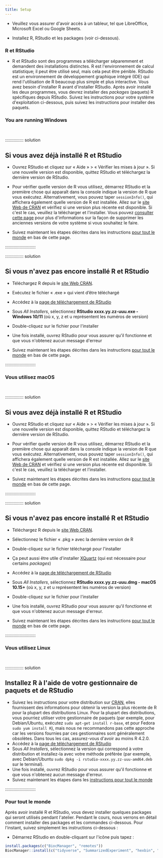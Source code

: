 ```yaml
---
title: Setup
---
```


- Veuillez vous assurer d'avoir accès à un tableur, tel que LibreOffice, Microsoft Excel ou Google Sheets.

- Installez R, RStudio et les packages (voir ci-dessous).

### R et RStudio

- R et RStudio sont des programmes a télécharger séparemment et demandent des installations distinctes. R est l'environnement de calcul statistique; il peut être utilisé seul, mais cela peut être pénible. RStudio est un environnement de développement graphique intégré (IDE) qui rend l'utilisation de R beaucoup plus simple et plus interactive. Vous avez besoin d'installer R avant d'installer RStudio. Après avoir installé les deux programmes, vous devrez installer des _packages_ (paquets) R spécifiques depuis RStudio. Suivez les instructions pour votre système d'exploitation ci-dessous, puis suivez les instructions pour installer des paquets.

### You are running Windows

<br>

:::::::::::::::  solution

## Si vous avez déjà installé R et RStudio

- Ouvrez RStudio et cliquez sur « Aide » > « Vérifier les mises à jour ». Si une nouvelle version est disponible, quittez RStudio et téléchargez la dernière version de RStudio.

- Pour vérifier quelle version de R vous utilisez, démarrez RStudio et la première chose qui apparaît dans la console indique la version de R que vous exécutez. Alternativement, vous pouvez taper `sessionInfo()`, qui affichera également quelle version de R est installée. Allez sur le [site Web de CRAN](https://cran.r-project.org/bin/windows/base/) et vérifiez si une version plus récente est disponible. Si c'est le cas, veuillez la télécharger et l'installer. Vous pouvez [consulter cette page](https://cran.r-project.org/bin/windows/base/rw-FAQ.html#How-do-I-UNinstall-R_003f) pour plus d'informations sur la façon de supprimer les anciennes versions de votre système si vous souhaitez le faire.

- Suivez maintenant les étapes décrites dans les instructions [pour tout le monde](#for-everyone) en bas de cette page.

:::::::::::::::::::::::::

:::::::::::::::  solution

## Si vous n'avez pas encore installé R et RStudio

- Téléchargez R depuis le [site Web CRAN](https://cran.r-project.org/bin/windows/base/release.htm).

- Exécutez le fichier « .exe » qui vient d’être téléchargé

- Accédez à la [page de téléchargement de RStudio](https://www.rstudio.com/products/rstudio/download/#download)

- Sous _All Installers_, sélectionnez **RStudio xxxx.yy.zz-uuu.exe - Windows 10/11** (où x, y, z et u représentent les numéros de version)

- Double-cliquez sur le fichier pour l'installer

- Une fois installé, ouvrez RStudio pour vous assurer qu'il fonctionne et que vous n'obtenez aucun message d'erreur

- Suivez maintenant les étapes décrites dans les instructions [pour tout le monde](#for-everyone) en bas de cette page.

:::::::::::::::::::::::::

### Vous utilisez macOS

<br>

:::::::::::::::  solution

## Si vous avez déjà installé R et RStudio

- Ouvrez RStudio et cliquez sur « Aide » > « Vérifier les mises à jour ». Si une nouvelle version est disponible, quittez RStudio et téléchargez la dernière version de RStudio.

- Pour vérifier quelle version de R vous utilisez, démarrez RStudio et la première chose qui apparaît dans la console indique la version de R que vous exécutez. Alternativement, vous pouvez taper `sessionInfo()`, qui affichera également quelle version de R est installée. Allez sur le [site Web de CRAN](https://cran.r-project.org/bin/macosx/) et vérifiez si une version plus récente est disponible. Si c'est le cas, veuillez la télécharger et l'installer.

- Suivez maintenant les étapes décrites dans les instructions [pour tout le monde](#for-everyone) en bas de cette page.

:::::::::::::::::::::::::

:::::::::::::::  solution

## Si vous n'avez pas encore installé R et RStudio

- Téléchargez R depuis le [site Web CRAN](https://cran.r-project.org/bin/macosx/).

- Sélectionnez le fichier « .pkg » avec la dernière version de R

- Double-cliquez sur le fichier téléchargé pour l'installer

- Ça peut aussi être utile d'installer [XQuartz](https://www.xquartz.org/) (qui est nécessaire pour certains _packages_)

- Accédez à la [page de téléchargement de RStudio](https://www.rstudio.com/products/rstudio/download/#download)

- Sous _All Installers_, sélectionnez **RStudio xxxx.yy.zz-uuu.dmg - macOS 10.15+** (où x, y, z et u représentent les numéros de version)

- Double-cliquez sur le fichier pour l'installer

- Une fois installé, ouvrez RStudio pour vous assurer qu'il fonctionne et que vous n'obtenez aucun message d'erreur.

- Suivez maintenant les étapes décrites dans les instructions [pour tout le monde](#for-everyone) en bas de cette page.

:::::::::::::::::::::::::

### Vous utilisez Linux

<br>

:::::::::::::::  solution

## Installez R à l'aide de votre gestionnaire de paquets et de RStudio

- Suivez les instructions pour votre distribution
  sur [CRAN](https://cloud.r-project.org/bin/linux), elles fournissent des informations pour obtenir la version la plus récente de R pour la plupart des  distributions Linux. Pour la plupart des distributions, vous pourriez utiliser votre gestionnaire de paquets (par exemple, pour Debian/Ubuntu, exécutez
  `sudo apt-get install r-base`, et pour Fedora `sudo yum install R`), mais nous
  ne recommandons pas cette approche car les versions fournies par ces gestionnaires sont généralement obsolètes. Dans tous les cas, assurez-vous d'avoir au moins R 4.2.0.
- Accédez à la [page de téléchargement de RStudio](https://www.rstudio.com/products/rstudio/download/#download)
- Sous _All Installers_, sélectionnez la version qui correspond à votre distribution et installez-la avec votre méthode préférée (par exemple, avec Debian/Ubuntu `sudo dpkg -i rstudio-xxxx.yy.zz-uuu-amd64.deb` sur le terminal).
- Une fois installé, ouvrez RStudio pour vous assurer qu'il fonctionne et que vous n'obtenez aucun message d'erreur.
- Suivez maintenant les étapes dans les [instructions pour tout le monde](#for-everyone)

:::::::::::::::::::::::::

### Pour tout le monde

Après avoir installé R et RStudio, vous devez installer quelques packages
qui seront utilisés pendant l'atelier. Pendant le cours, nous verrons en détail comment installer des packages et les commandes ci-dessous. Pour l'instant, suivez simplement les instructions ci-dessous :

- Démarrez RStudio en double-cliquant sur l'icône puis tapez :

```r
install.packages(c("BiocManager", "remotes"))
BiocManager::install(c("tidyverse", "SummarizedExperiment", "hexbin", "patchwork", "gridExtra", "lubridate"))
```
